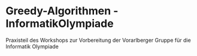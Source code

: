 # Greedy-Algorithmen - InformatikOlympiade
Praxisteil des Workshops zur Vorbereitung der Vorarlberger Gruppe für die Informatik Olympiade
